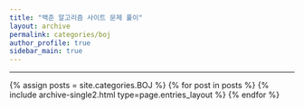 ```yaml
---
title: "백준 알고리즘 사이트 문제 풀이"
layout: archive
permalink: categories/boj
author_profile: true
sidebar_main: true
---
```


<!-- 공백이 포함되어 있는 카테고리 이름의 경우 site.categories['a b c'] 이런식으로! -->

***
<!--
[![Readme Card](https://github-readme-stats.vercel.app/api/pin/?username=ansohxxn&repo=coding-test)](https://github.com/ansohxxn/coding-test) -->

{% assign posts = site.categories.BOJ %}
{% for post in posts %} {% include archive-single2.html type=page.entries_layout %} {% endfor %}
